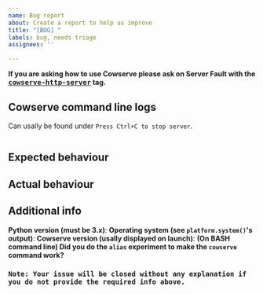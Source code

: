 ```yaml
---
name: Bug report
about: Create a report to help us improve
title: "[BUG] "
labels: bug, needs triage
assignees: ''

---
```


**If you are asking how to use Cowserve please ask on Server Fault with the [<kbd>cowserve-http-server</kbd>](https://serverfault.com/questions/tagged/cowserve-http-server) tag.**

## Cowserve command line logs <!-- Required -->
Can usally be found under `Press Ctrl+C to stop server`.
```

```
## Expected behaviour <!-- Required -->

## Actual behaviour <!-- Required -->

## Additional info <!-- Required -->
**Python version (must be 3.x)**: 
**Operating system (see `platform.system()`'s output)**: 
**Cowserve version (usally displayed on launch)**:
**(On BASH command line) Did you do the `alias` experiment to make the `cowserve` command work?** <!-- YES or NO -->

### `Note: Your issue will be closed without any explanation if you do not provide the required info above.`
